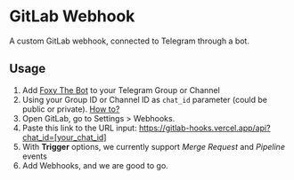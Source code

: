 # GitLab Webhook

A custom GitLab webhook, connected to Telegram through a bot.

## Usage

1. Add [Foxy The Bot](https://t.me/foxy_the_bot) to your Telegram Group or Channel
2. Using your Group ID or Channel ID as `chat_id` parameter (could be public or private). [How to?](https://thesmallthings.dev/blog/the-small-bot#group)
3. Open GitLab, go to Settings > Webhooks.
4. Paste this link to the URL input: https://gitlab-hooks.vercel.app/api?chat_id=[your_chat_id]
5. With **Trigger** options, we currently support _Merge Request_ and _Pipeline_ events
6. Add Webhooks, and we are good to go.
